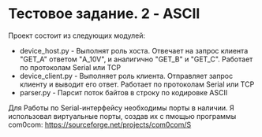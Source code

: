 # Тестовое задание. 2 - ASCII
 
Проект состоит из следующих модулей:
- device_host.py - Выполнят роль хоста. Отвечает на запрос клиента "GET_A" ответом "A_10V", и аналигично "GET_B" и "GET_C". Работает по протоколам Serial или TCP
- device_client.py - Выполняет роль клиента. Отправляет запрос клиенту и выводит его ответ. Работает по протоколам Serial или TCP
- parser.py - Парсит поток байтов в строку по кодировке ASCII

Для Работы по Serial-интерфейсу необходимы порты в наличии. Я использовал виртуальные порты, создав их с пмощью программы com0com: https://sourceforge.net/projects/com0com/S